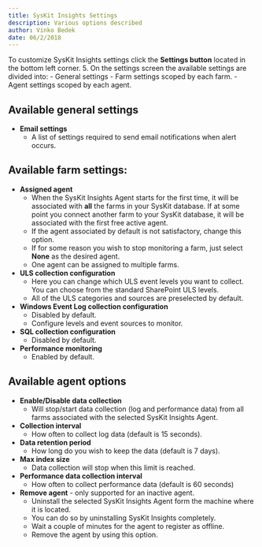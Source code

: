 ```yaml
---
title: SysKit Insights Settings
description: Various options described
author: Vinko Bedek
date: 06/2/2018
--- 
```

 
To customize SysKit Insights settings click the **Settings button** located in the bottom left corner.
5. On the settings screen the available settings are divided into:
    - General settings
    - Farm settings scoped by each farm.
    - Agent settings scoped by each agent.

## Available general settings
- **Email settings**
    - A list of  settings required to send email notifications when alert occurs.

## Available farm settings:
- **Assigned agent**
    - When the SysKit Insights Agent starts for the first time, it will be associated with **all** the farms in your SysKit database. If at some point you connect another farm to your SysKit database, it will be associated with the first free active agent.
    - If the agent associated by default is not satisfactory, change this option.
    - If for some reason you wish to stop monitoring a farm, just select __None__ as the desired agent.
    - One agent can be assigned to multiple farms. 
- **ULS collection configuration**
    - Here you can change which ULS event levels you want to collect. You can choose from the standard SharePoint ULS levels.
    - All of the ULS categories and sources are preselected by default.
- **Windows Event Log collection configuration**
    - Disabled by default. 
    - Configure levels and event sources to monitor.
- **SQL collection configuration**
    - Disabled by default.
- **Performance monitoring**
    - Enabled by default. 

## Available agent options
- **Enable/Disable data collection**
    - Will stop/start data collection (log and performance data) from all farms associated with the selected SysKit Insights Agent.
- **Collection interval**
    - How often to collect log data (default is 15 seconds).
- **Data retention period** 
    - How long do you wish to keep the data (default is 7 days).
- **Max index size**
    - Data collection will stop when this limit is reached. 
- **Performance data collection interval**
    - How often to collect performance data (default is 60 seconds)
- **Remove agent** - only supported for an inactive agent.
    - Uninstall the selected SysKit Insights Agent form the machine where it is located.
    - You can do so by uninstalling SysKit Insights completely.
    - Wait a couple of minutes for the agent to register as offline.
    - Remove the agent by using this option.
